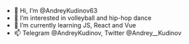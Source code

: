 - 👋 Hi, I’m @AndreyKudinov63
- 👀 I’m interested in volleyball and hip-hop dance
- 🌱 I’m currently learning JS, React and Vue
- 📫 Telegram @AndreyKudinov, Twitter @Andrey__Kudinov

<!---
AndreyKudinov63/AndreyKudinov63 is a ✨ special ✨ repository because its `README.md` (this file) appears on your GitHub profile.
You can click the Preview link to take a look at your changes.
--->
